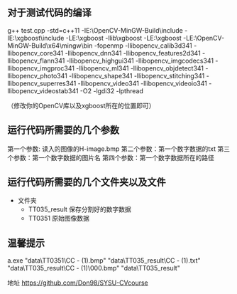 ## 对于测试代码的编译

g++ test.cpp -std=c++11 -IE:\OpenCV-MinGW-Build\include -IE:\xgboost\include -LE:\xgboost -llib\xgboost -LE:\xgboost -LE:\OpenCV-MinGW-Build\x64\mingw\bin -fopenmp -llibopencv_calib3d341 -llibopencv_core341 -llibopencv_dnn341 -llibopencv_features2d341 -llibopencv_flann341 -llibopencv_highgui341 -llibopencv_imgcodecs341 -llibopencv_imgproc341 -llibopencv_ml341 -llibopencv_objdetect341 -llibopencv_photo341 -llibopencv_shape341 -llibopencv_stitching341 -llibopencv_superres341 -llibopencv_video341 -llibopencv_videoio341 -llibopencv_videostab341 -O2 -lgdi32 -lpthread

（修改你的OpenCV库以及xgboost所在的位置即可）

## 运行代码所需要的几个参数

第一个参数: 读入的图像的H-image.bmp
第二个参数：第一个数字数据的txt
第三个参数：第一个数字数据的图片名
第四个参数：第一个数字数据所在的路径

## 运行代码所需要的几个文件夹以及文件

- 文件夹
	- TT035_result 保存分割好的数字数据
	- TT0351 原始图像数据

## 温馨提示

a.exe "data\TT0351\CC -  (1).bmp" "data\TT035_result\CC -  (1).txt" "data\TT035_result\CC -  (1)\000.bmp" "data\TT035_result"

地址 https://github.com/Don98/SYSU-CVcourse